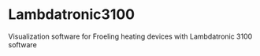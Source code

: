 Lambdatronic3100
================

Visualization software for Froeling heating devices with Lambdatronic 3100 software
